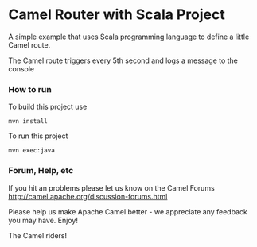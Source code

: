 # Camel Router with Scala Project

A simple example that uses Scala programming language to define a little Camel route.

The Camel route triggers every 5th second and logs a message to the console

### How to run

To build this project use

    mvn install

To run this project

    mvn exec:java
    
### Forum, Help, etc

If you hit an problems please let us know on the Camel Forums
	<http://camel.apache.org/discussion-forums.html>

Please help us make Apache Camel better - we appreciate any feedback you may
have.  Enjoy!


The Camel riders!